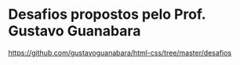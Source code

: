 # Desafios propostos pelo Prof. Gustavo Guanabara

https://github.com/gustavoguanabara/html-css/tree/master/desafios

